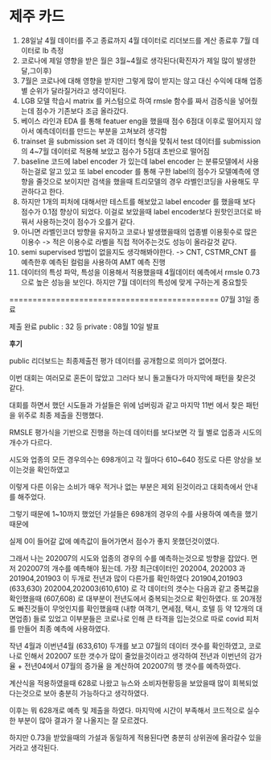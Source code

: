 # 제주 카드

1. 28일날 4월 데이터를 주고 종료까지 4월 데이터로 리더보드를 계산 종료후 7월 데이터로 lb 측정
2. 코로나에 제일 영향을 받은 월은 3월~4월로 생각된다(확진자가 제일 많이 발생한 달,그이후)
3. 7월은 코로나에 대해 영향을 받지만 그렇게 많이 받지는 않고 대신 수익에 대해 업종별 순위가 달라질거라고 생각이된다.
4. LGB 모델 학습시 matrix 를 커스텀으로 하여 rmsle 함수를 짜서 검증식을 넣어줬는데 점수가 기존보다 조금 올라갔다.
5. 베이스 라인과 EDA 를 통해 featuer eng을 했을때 점수 6점대 이후로 떨어지지 않아서 예측데이터를 만드는 부분을 고쳐보려 생각함
6. trainset 을 submission set 과 데이터 형식을 맞춰서 test 데이터를 submission 의 4~7월 데이터로 적용해 보았고 점수가 5점대 초반으로 떨어짐
7. baseline 코드에 label encoder 가 있는데 label encoder 는 분류모델에서 사용하는걸로 알고 있고 또 label encoder 를 통해 구한 label의 점수가 모델예측에 영향을 줄것으로 보이지만 검색을 했을때 트리모델의 경우 라벨인코딩을 사용해도 무관하다고 한다.
8. 하지만 1개의 피처에 대해서만 테스트를 해보았고 label encoder 를 했을때 보다 점수가 0.1점 향상이 되었다. 이걸로 보았을때 label encoder보다 원핫인코더로 바꿔서 사용하는것이 점수가 오를거 같다.
9. 아니면 라벨인코더 방향을 유지하고 코로나 발생했을때의 업종별 이용횟수로 많은 이용수 -> 적은 이용수로 라벨을 직접 적어주는것도 성능이 올라갈것 같다.
10. semi supervised 방법이 없을지도 생각해봐야한다. -> CNT, CSTMR_CNT 를 예측한후 예측된 컬럼을 사용하여 AMT 예측 진행
11. 데이터의 특성 파악, 특성을 이용해서 적용했을때 4월데이터 예측에서 rmsle 0.73 으로 높은 성능을 보인다. 하지만 7월 데이터의 특성에 맞게 구하는게 중요할듯

============================================= 07월 31일 종료

제출 완료 public : 32 등 private : 08월 10일 발표

**후기**

public 리더보드는 최종제출전 평가 데이터를 공개함으로 의미가 없어졌다.

이번 대회는 여러모로 혼돈이 많았고 그러다 보니 돌고돌다가 마지막에 패턴을 찾은것 같다.

대회를 하면서 했던 시도들과 가설들은 위에 넘버링과 같고 마지막 11번 에서 찾은 패턴을 위주로 최종 제출을 진행했다.

RMSLE 평가식을 기반으로 진행을 하는데 데이터를 보다보면 각 월 별로 업종과 시도의 개수가 다르다.

시도와 업종의 모든 경우의수는 698개이고 각 월마다 610~640 정도로 다른 양상을 보이는것을 확인하였고

이렇게 다른 이유는 소비가 매우 적거나 없는 부분은 제외 된것이라고 대회측에서 안내를 해주었다.

그렇기 때문에 1~10까지 했었던 가설들은 698개의 경우의 수를 사용하여 예측을 했기때문에

실제 0이 들어갈 값에 예측값이 들어가면서 점수가 좋지 못했던것이였다.

그래서 나는 202007의 시도와 업종의 경우의 수를 예측하는것으로 방향을 잡았다. 먼저 202007의 개수를 예측해야 됬는데. 가장 최근데이터인 202004, 202003 과 201904,201903 이 두개로 전년과 많이 다른가를 확인하였다 201904,201903 (633,630) 202004,202003(610,610) 로 각 데이터의 갯수는 다음과 같고 중복값을 확인했을때 (607,608) 로 대부분이 전년도에서 중복되는것으로 확인하였다. 또 20개정도 빠진것들이 무엇인지를 확인했을때 (내항 여객기, 면세점, 택시, 호텔 등 약 12개의 대면업종) 들로 있었고 이부분들은 코로나로 인해 큰 타격을 입는것으로 따로 covid 피처를 만들어 최종 예측에 사용하였다.

작년 4월과 이번년4월 (633,610) 두개를 보고 07월의 데이터 갯수를 확인하였고, 코로나로 인해서 202007 또한 갯수가 많이 줄었을것이라고 생각하여 전년과 이번년의 감가율 + 전년04에서 07월의 증가율 을 계산하여 202007의 행 갯수를 예측하였다.

계산식을 적용하였을때 628로 나왔고 뉴스와 소비자현황등을 보았을때 많이 회복되었다는것으로 보아 충분히 가능하다고 생각하였다.

이후는 뭐 628개로 예측 및 제출을 하였다. 마지막에 시간이 부족해서 코드적으로 실수한 부분이 많아 결과가 잘 나올지는 잘 모르겠다.

하지만 0.73을 받았을때의 가설과 동일하게 적용된다면 충분히 상위권에 올라갈수 있을거라고 생각된다.